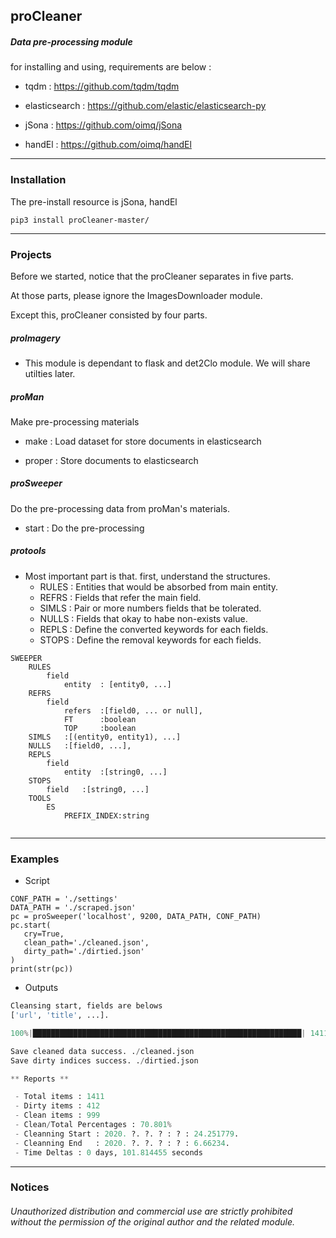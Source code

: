 ## proCleaner

##### Data pre-processing module

for installing and using, requirements are below : 

* tqdm : https://github.com/tqdm/tqdm

* elasticsearch : https://github.com/elastic/elasticsearch-py

* jSona : https://github.com/oimq/jSona

* handEl : https://github.com/oimq/handEl

***

### Installation

The pre-install resource is jSona, handEl

```code
pip3 install proCleaner-master/
```

***

### Projects

Before we started, notice that the proCleaner separates in five parts.

At those parts, please ignore the ImagesDownloader module.

Except this, proCleaner consisted by four parts. 



##### proImagery

* This module is dependant to flask and det2Clo module. We will share utilties later.

##### proMan
Make pre-processing materials

* make : Load dataset for store documents in elasticsearch

* proper : Store documents to elasticsearch

##### proSweeper
Do the pre-processing data from proMan's materials.

* start : Do the pre-processing

##### protools

* Most important part is that. first, understand the structures.
    * RULES : Entities that would be absorbed from main entity.
    * REFRS : Fields that refer the main field.
    * SIMLS : Pair or more numbers fields that be tolerated.
    * NULLS : Fields that okay to habe non-exists value.
    * REPLS : Define the converted keywords for each fields.
    * STOPS : Define the removal keywords for each fields.
    
```code
SWEEPER
    RULES
        field
            entity  : [entity0, ...]
    REFRS
        field
            refers  :[field0, ... or null], 
            FT      :boolean
            TOP     :boolean
    SIMLS   :[(entity0, entity1), ...]
    NULLS   :[field0, ...],
    REPLS
        field
            entity  :[string0, ...]
    STOPS
        field   :[string0, ...]
    TOOLS
        ES
            PREFIX_INDEX:string
    
```



***

### Examples

* Script
```python3
CONF_PATH = './settings'
DATA_PATH = './scraped.json'
pc = proSweeper('localhost', 9200, DATA_PATH, CONF_PATH)
pc.start(
   cry=True, 
   clean_path='./cleaned.json',
   dirty_path='./dirtied.json'
)
print(str(pc))
```
* Outputs
```python
Cleansing start, fields are belows
['url', 'title', ...].

100%|████████████████████████████████████████████████████████████| 1411/1411 [01:41<00:00, 13.86it/s]

Save cleaned data success. ./cleaned.json
Save dirty indices success. ./dirtied.json

** Reports **

 - Total items : 1411
 - Dirty items : 412
 - Clean items : 999
 - Clean/Total Percentages : 70.801% 
 - Cleanning Start : 2020. ?. ?. ? : ? : 24.251779.
 - Cleanning End   : 2020. ?. ?. ? : ? : 6.66234.
 - Time Deltas : 0 days, 101.814455 seconds
```

***


### Notices

###### Unauthorized distribution and commercial use are strictly prohibited without the permission of the original author and the related module.
